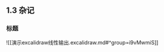 

## 1.3 杂记

<!-- BEGIN EXCALIDRAW_CONTENT___excalidraw_____excalidraw_md -->
### 标题
![[演示excalidraw线性输出.excalidraw.md#^group=i9vMwmiS]]

<!-- END EXCALIDRAW_CONTENT___excalidraw_____excalidraw_md -->